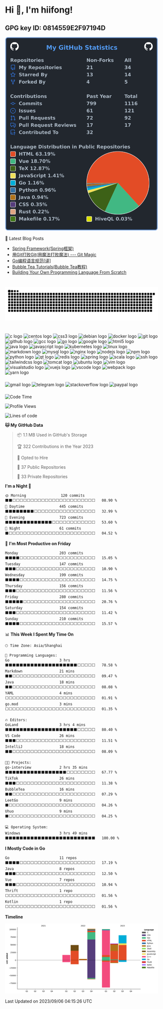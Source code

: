 # Hi 👋, I'm hiifong!

## GPG key ID: 0814559E2F97194D
[![My user statistics](https://raw.githubusercontent.com/hiifong/hiifong/main/images/userstats.svg)](https://github.com/hiifong)

📕  Latest Blog Posts
<!-- BLOG-POST-LIST:START -->
- [Spring Framework&lpar;Spring框架&rpar;](https://hiif.ong/spring-framework/)
- [用Git打败Git&lpar;用魔法打败魔法&rpar; --- Git Magic](https://hiif.ong/%E7%94%A8git%E6%89%93%E8%B4%A5git/)
- [Go编程语言规范[译]](https://hiif.ong/go%E7%BC%96%E7%A8%8B%E8%AF%AD%E8%A8%80%E8%A7%84%E8%8C%83/)
- [Bubble Tea Tutorials&lpar;Bubble Tea教程&rpar;](https://hiif.ong/bubble-tea-tutorials/)
- [Building Your Own Programming Language From Scratch](https://hiif.ong/building-your-own-programming-language-from-scratch/)
<!-- BLOG-POST-LIST:END -->


###

<br clear="both">

<img src="https://raw.githubusercontent.com/hiifong/hiifong/snake/snake.svg" alt="Snake animation" />

###

<br clear="both">

<div align="left">
  <img src="https://cdn.jsdelivr.net/gh/devicons/devicon/icons/c/c-original.svg" height="40" width="52" alt="c logo"  />
  <img src="https://cdn.jsdelivr.net/gh/devicons/devicon/icons/centos/centos-original.svg" height="40" width="52" alt="centos logo"  />
  <img src="https://cdn.jsdelivr.net/gh/devicons/devicon/icons/css3/css3-original.svg" height="40" width="52" alt="css3 logo"  />
  <img src="https://cdn.jsdelivr.net/gh/devicons/devicon/icons/debian/debian-original.svg" height="40" width="52" alt="debian logo"  />
  <img src="https://cdn.jsdelivr.net/gh/devicons/devicon/icons/docker/docker-original.svg" height="40" width="52" alt="docker logo"  />
  <img src="https://cdn.jsdelivr.net/gh/devicons/devicon/icons/git/git-original.svg" height="40" width="52" alt="git logo"  />
  <img src="https://cdn.jsdelivr.net/gh/devicons/devicon/icons/github/github-original.svg" height="40" width="52" alt="github logo"  />
  <img src="https://cdn.jsdelivr.net/gh/devicons/devicon/icons/gcc/gcc-original.svg" height="40" width="52" alt="gcc logo"  />
  <img src="https://cdn.jsdelivr.net/gh/devicons/devicon/icons/go/go-original.svg" height="40" width="52" alt="go logo"  />
  <img src="https://cdn.jsdelivr.net/gh/devicons/devicon/icons/google/google-original.svg" height="40" width="52" alt="google logo"  />
  <img src="https://cdn.jsdelivr.net/gh/devicons/devicon/icons/html5/html5-original.svg" height="40" width="52" alt="html5 logo"  />
  <img src="https://cdn.jsdelivr.net/gh/devicons/devicon/icons/java/java-original.svg" height="40" width="52" alt="java logo"  />
  <img src="https://cdn.jsdelivr.net/gh/devicons/devicon/icons/javascript/javascript-original.svg" height="40" width="52" alt="javascript logo"  />
  <img src="https://cdn.jsdelivr.net/gh/devicons/devicon/icons/kubernetes/kubernetes-plain.svg" height="40" width="52" alt="kubernetes logo"  />
  <img src="https://cdn.jsdelivr.net/gh/devicons/devicon/icons/linux/linux-original.svg" height="40" width="52" alt="linux logo"  />
  <img src="https://cdn.jsdelivr.net/gh/devicons/devicon/icons/markdown/markdown-original.svg" height="40" width="52" alt="markdown logo"  />
  <img src="https://cdn.jsdelivr.net/gh/devicons/devicon/icons/mysql/mysql-original.svg" height="40" width="52" alt="mysql logo"  />
  <img src="https://cdn.jsdelivr.net/gh/devicons/devicon/icons/nginx/nginx-original.svg" height="40" width="52" alt="nginx logo"  />
  <img src="https://cdn.jsdelivr.net/gh/devicons/devicon/icons/nodejs/nodejs-original.svg" height="40" width="52" alt="nodejs logo"  />
  <img src="https://cdn.jsdelivr.net/gh/devicons/devicon/icons/npm/npm-original-wordmark.svg" height="40" width="52" alt="npm logo"  />
  <img src="https://cdn.jsdelivr.net/gh/devicons/devicon/icons/python/python-original.svg" height="40" width="52" alt="python logo"  />
  <img src="https://cdn.jsdelivr.net/gh/devicons/devicon/icons/qt/qt-original.svg" height="40" width="52" alt="qt logo"  />
  <img src="https://cdn.jsdelivr.net/gh/devicons/devicon/icons/redis/redis-original.svg" height="40" width="52" alt="redis logo"  />
  <img src="https://cdn.jsdelivr.net/gh/devicons/devicon/icons/spring/spring-original.svg" height="40" width="52" alt="spring logo"  />
  <img src="https://cdn.jsdelivr.net/gh/devicons/devicon/icons/scala/scala-original.svg" height="40" width="52" alt="scala logo"  />
  <img src="https://cdn.jsdelivr.net/gh/devicons/devicon/icons/ssh/ssh-original.svg" height="40" width="52" alt="ssh logo"  />
  <img src="https://cdn.jsdelivr.net/gh/devicons/devicon/icons/tailwindcss/tailwindcss-original-wordmark.svg" height="40" width="52" alt="tailwindcss logo"  />
  <img src="https://cdn.jsdelivr.net/gh/devicons/devicon/icons/tomcat/tomcat-original.svg" height="40" width="52" alt="tomcat logo"  />
  <img src="https://cdn.jsdelivr.net/gh/devicons/devicon/icons/ubuntu/ubuntu-plain.svg" height="40" width="52" alt="ubuntu logo"  />
  <img src="https://cdn.jsdelivr.net/gh/devicons/devicon/icons/vim/vim-original.svg" height="40" width="52" alt="vim logo"  />
  <img src="https://cdn.jsdelivr.net/gh/devicons/devicon/icons/visualstudio/visualstudio-plain.svg" height="40" width="52" alt="visualstudio logo"  />
  <img src="https://cdn.jsdelivr.net/gh/devicons/devicon/icons/vuejs/vuejs-original.svg" height="40" width="52" alt="vuejs logo"  />
  <img src="https://cdn.jsdelivr.net/gh/devicons/devicon/icons/vscode/vscode-original.svg" height="40" width="52" alt="vscode logo"  />
  <img src="https://cdn.jsdelivr.net/gh/devicons/devicon/icons/webpack/webpack-original.svg" height="40" width="52" alt="webpack logo"  />
  <img src="https://cdn.jsdelivr.net/gh/devicons/devicon/icons/yarn/yarn-original.svg" height="40" width="52" alt="yarn logo"  />
</div>

###

<div align="left">
  <img src="https://raw.githubusercontent.com/maurodesouza/profile-readme-generator/master/src/assets/icons/social/gmail/default.svg" width="52" height="40" alt="gmail logo"  />
  <img src="https://raw.githubusercontent.com/maurodesouza/profile-readme-generator/master/src/assets/icons/social/telegram/default.svg" width="52" height="40" alt="telegram logo"  />
  <img src="https://raw.githubusercontent.com/maurodesouza/profile-readme-generator/master/src/assets/icons/social/stackoverflow/default.svg" width="52" height="40" alt="stackoverflow logo"  />
  <img src="https://raw.githubusercontent.com/maurodesouza/profile-readme-generator/master/src/assets/icons/social/paypal/default.svg" width="52" height="40" alt="paypal logo"  />
</div>

###

<!--START_SECTION:waka-->
![Code Time](http://img.shields.io/badge/Code%20Time-853%20hrs%2012%20mins-blue)

![Profile Views](http://img.shields.io/badge/Profile%20Views-1-blue)

![Lines of code](https://img.shields.io/badge/From%20Hello%20World%20I%27ve%20Written-406.5%20thousand%20lines%20of%20code-blue)

**🐱 My GitHub Data** 

> 📦 1.1 MB Used in GitHub's Storage 
 > 
> 🏆 322 Contributions in the Year 2023
 > 
> 💼 Opted to Hire
 > 
> 📜 37 Public Repositories 
 > 
> 🔑 33 Private Repositories 
 > 
**I'm a Night 🦉** 

```text
🌞 Morning                120 commits         ⬛⬛⬜⬜⬜⬜⬜⬜⬜⬜⬜⬜⬜⬜⬜⬜⬜⬜⬜⬜⬜⬜⬜⬜⬜   08.90 % 
🌆 Daytime                445 commits         ⬛⬛⬛⬛⬛⬛⬛⬛⬜⬜⬜⬜⬜⬜⬜⬜⬜⬜⬜⬜⬜⬜⬜⬜⬜   32.99 % 
🌃 Evening                723 commits         ⬛⬛⬛⬛⬛⬛⬛⬛⬛⬛⬛⬛⬛⬜⬜⬜⬜⬜⬜⬜⬜⬜⬜⬜⬜   53.60 % 
🌙 Night                  61 commits          ⬛⬜⬜⬜⬜⬜⬜⬜⬜⬜⬜⬜⬜⬜⬜⬜⬜⬜⬜⬜⬜⬜⬜⬜⬜   04.52 % 
```
📅 **I'm Most Productive on Friday** 

```text
Monday                   203 commits         ⬛⬛⬛⬛⬜⬜⬜⬜⬜⬜⬜⬜⬜⬜⬜⬜⬜⬜⬜⬜⬜⬜⬜⬜⬜   15.05 % 
Tuesday                  147 commits         ⬛⬛⬛⬜⬜⬜⬜⬜⬜⬜⬜⬜⬜⬜⬜⬜⬜⬜⬜⬜⬜⬜⬜⬜⬜   10.90 % 
Wednesday                199 commits         ⬛⬛⬛⬛⬜⬜⬜⬜⬜⬜⬜⬜⬜⬜⬜⬜⬜⬜⬜⬜⬜⬜⬜⬜⬜   14.75 % 
Thursday                 156 commits         ⬛⬛⬛⬜⬜⬜⬜⬜⬜⬜⬜⬜⬜⬜⬜⬜⬜⬜⬜⬜⬜⬜⬜⬜⬜   11.56 % 
Friday                   280 commits         ⬛⬛⬛⬛⬛⬜⬜⬜⬜⬜⬜⬜⬜⬜⬜⬜⬜⬜⬜⬜⬜⬜⬜⬜⬜   20.76 % 
Saturday                 154 commits         ⬛⬛⬛⬜⬜⬜⬜⬜⬜⬜⬜⬜⬜⬜⬜⬜⬜⬜⬜⬜⬜⬜⬜⬜⬜   11.42 % 
Sunday                   210 commits         ⬛⬛⬛⬛⬜⬜⬜⬜⬜⬜⬜⬜⬜⬜⬜⬜⬜⬜⬜⬜⬜⬜⬜⬜⬜   15.57 % 
```


📊 **This Week I Spent My Time On** 

```text
🕑︎ Time Zone: Asia/Shanghai

💬 Programming Languages: 
Go                       3 hrs               ⬛⬛⬛⬛⬛⬛⬛⬛⬛⬛⬛⬛⬛⬛⬛⬛⬛⬛⬛⬛⬜⬜⬜⬜⬜   78.58 % 
Markdown                 21 mins             ⬛⬛⬜⬜⬜⬜⬜⬜⬜⬜⬜⬜⬜⬜⬜⬜⬜⬜⬜⬜⬜⬜⬜⬜⬜   09.47 % 
Java                     18 mins             ⬛⬛⬜⬜⬜⬜⬜⬜⬜⬜⬜⬜⬜⬜⬜⬜⬜⬜⬜⬜⬜⬜⬜⬜⬜   08.08 % 
YAML                     4 mins              ⬜⬜⬜⬜⬜⬜⬜⬜⬜⬜⬜⬜⬜⬜⬜⬜⬜⬜⬜⬜⬜⬜⬜⬜⬜   01.91 % 
go.mod                   3 mins              ⬜⬜⬜⬜⬜⬜⬜⬜⬜⬜⬜⬜⬜⬜⬜⬜⬜⬜⬜⬜⬜⬜⬜⬜⬜   01.35 % 

🔥 Editors: 
GoLand                   3 hrs 4 mins        ⬛⬛⬛⬛⬛⬛⬛⬛⬛⬛⬛⬛⬛⬛⬛⬛⬛⬛⬛⬛⬜⬜⬜⬜⬜   80.40 % 
VS Code                  26 mins             ⬛⬛⬛⬜⬜⬜⬜⬜⬜⬜⬜⬜⬜⬜⬜⬜⬜⬜⬜⬜⬜⬜⬜⬜⬜   11.51 % 
IntelliJ                 18 mins             ⬛⬛⬜⬜⬜⬜⬜⬜⬜⬜⬜⬜⬜⬜⬜⬜⬜⬜⬜⬜⬜⬜⬜⬜⬜   08.09 % 

🐱‍💻 Projects: 
go-interview             2 hrs 35 mins       ⬛⬛⬛⬛⬛⬛⬛⬛⬛⬛⬛⬛⬛⬛⬛⬛⬛⬜⬜⬜⬜⬜⬜⬜⬜   67.77 % 
TikTok                   26 mins             ⬛⬛⬛⬜⬜⬜⬜⬜⬜⬜⬜⬜⬜⬜⬜⬜⬜⬜⬜⬜⬜⬜⬜⬜⬜   11.38 % 
BubbleTea                16 mins             ⬛⬛⬜⬜⬜⬜⬜⬜⬜⬜⬜⬜⬜⬜⬜⬜⬜⬜⬜⬜⬜⬜⬜⬜⬜   07.29 % 
LeetGo                   9 mins              ⬛⬜⬜⬜⬜⬜⬜⬜⬜⬜⬜⬜⬜⬜⬜⬜⬜⬜⬜⬜⬜⬜⬜⬜⬜   04.26 % 
Uhuo                     9 mins              ⬛⬜⬜⬜⬜⬜⬜⬜⬜⬜⬜⬜⬜⬜⬜⬜⬜⬜⬜⬜⬜⬜⬜⬜⬜   04.25 % 

💻 Operating System: 
Windows                  3 hrs 49 mins       ⬛⬛⬛⬛⬛⬛⬛⬛⬛⬛⬛⬛⬛⬛⬛⬛⬛⬛⬛⬛⬛⬛⬛⬛⬛   100.00 % 
```

**I Mostly Code in Go** 

```text
Go                       11 repos            ⬛⬛⬛⬛⬜⬜⬜⬜⬜⬜⬜⬜⬜⬜⬜⬜⬜⬜⬜⬜⬜⬜⬜⬜⬜   17.19 % 
Java                     8 repos             ⬛⬛⬛⬜⬜⬜⬜⬜⬜⬜⬜⬜⬜⬜⬜⬜⬜⬜⬜⬜⬜⬜⬜⬜⬜   12.50 % 
Vue                      7 repos             ⬛⬛⬛⬜⬜⬜⬜⬜⬜⬜⬜⬜⬜⬜⬜⬜⬜⬜⬜⬜⬜⬜⬜⬜⬜   10.94 % 
Thrift                   1 repo              ⬜⬜⬜⬜⬜⬜⬜⬜⬜⬜⬜⬜⬜⬜⬜⬜⬜⬜⬜⬜⬜⬜⬜⬜⬜   01.56 % 
Kotlin                   1 repo              ⬜⬜⬜⬜⬜⬜⬜⬜⬜⬜⬜⬜⬜⬜⬜⬜⬜⬜⬜⬜⬜⬜⬜⬜⬜   01.56 % 
```



**Timeline**

![Lines of Code chart](https://raw.githubusercontent.com/hiifong/hiifong/main/assets/bar_graph.png)


 Last Updated on 2023/09/06 04:15:26 UTC
<!--END_SECTION:waka-->
